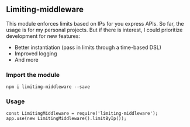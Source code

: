 ## Limiting-middleware

This module enforces limits based on IPs for you express APIs. So far, the usage is for my personal projects. But if there is interest, I could prioritize development for new features:

 * Better instantiation (pass in limits through a time-based DSL)
 * Improved logging
 * And more

### Import the module

```
npm i limiting-middleware --save
```

### Usage
```
const LimitingMiddleware = require('limiting-middleware');
app.use(new LimitingMiddleware().limitByIp());
```
